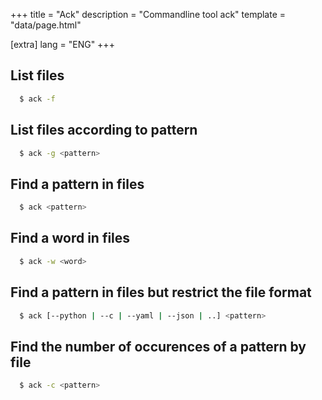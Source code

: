 +++
title = "Ack"
description = "Commandline tool ack"
template = "data/page.html"

[extra]
lang = "ENG"
+++

## List files

```sh
  $ ack -f
```

## List files according to pattern

```sh
  $ ack -g <pattern>
```

## Find a pattern in files

```sh
  $ ack <pattern>
```

## Find a word in files

```sh
  $ ack -w <word>
```

## Find a pattern in files but restrict the file format

```sh
  $ ack [--python | --c | --yaml | --json | ..] <pattern>
```

## Find the number of occurences of a pattern by file

```sh
  $ ack -c <pattern>

```
